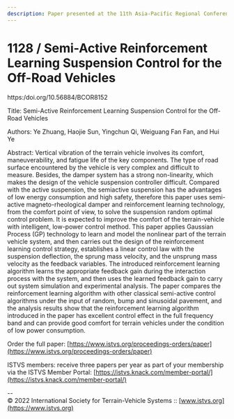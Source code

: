 ```yaml
---
description: Paper presented at the 11th Asia-Pacific Regional Conference of the ISTVS
---
```


# 1128 / Semi-Active Reinforcement Learning Suspension Control for the Off-Road Vehicles

https:/doi.org/10.56884/BCOR8152

Title: Semi-Active Reinforcement Learning Suspension Control for the Off-Road Vehicles

Authors: Ye Zhuang, Haojie Sun, Yingchun Qi, Weiguang Fan Fan, and Hui Ye

Abstract: Vertical vibration of the terrain vehicle involves its comfort, maneuverability, and fatigue life of the key components. The type of road surface encountered by the vehicle is very complex and difficult to measure. Besides, the damper system has a strong non-linearity, which makes the design of the vehicle suspension controller difficult. Compared with the active suspension, the semiactive suspension has the advantages of low energy consumption and high safety, therefore this paper uses semi-active magneto-rheological damper and reinforcement learning technology, from the comfort point of view, to solve the suspension random optimal control problem. It is expected to improve the comfort of the terrain-vehicle with intelligent, low-power control method. This paper applies Gaussian Process (GP) technology to learn and model the nonlinear part of the terrain vehicle system, and then carries out the design of the reinforcement learning control strategy, establishes a linear control law with the suspension deflection, the sprung mass velocity, and the unsprung mass velocity as the feedback variables. The introduced reinforcement learning algorithm learns the appropriate feedback gain during the interaction process with the system, and then uses the learned feedback gain to carry out system simulation and experimental analysis. The paper compares the reinforcement learning algorithm with other classical semi-active control algorithms under the input of random, bump and sinusoidal pavement, and the analysis results show that the reinforcement learning algorithm introduced in the paper has excellent control effect in the full frequency band and can provide good comfort for terrain vehicles under the condition of low power consumption.

Order the full paper: [https://www.istvs.org/proceedings-orders/paper](https://www.istvs.org/proceedings-orders/paper)

ISTVS members: receive three papers per year as part of your membership via the ISTVS Member Portal: [https://istvs.knack.com/member-portal/](https://istvs.knack.com/member-portal/)



\--\
© 2022 International Society for Terrain-Vehicle Systems :: [www.istvs.org](https://www.istvs.org)

